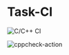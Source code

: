 # Task-CI

![C/C++ CI](https://github.com/99002481/Task-CI/workflows/C/C++%20CI/badge.svg)

![cppcheck-action](https://github.com/99002481/Task-CI/workflows/cppcheck-action/badge.svg?branch=master)
